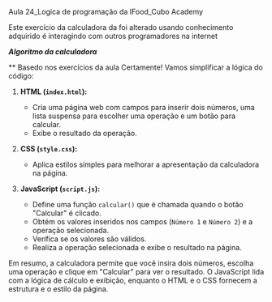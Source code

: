 Aula 24_Logica de programação da IFood_Cubo Academy

Este exercício da calculadora da foi alterado usando conhecimento adquirido é interagindo com outros programadores na internet

***Algoritmo da calculadora***




** Basedo nos exercícios da aula Certamente! Vamos simplificar a lógica do código:

1. **HTML (`index.html`):**
   - Cria uma página web com campos para inserir dois números, uma lista suspensa para escolher uma operação e um botão para calcular.
   - Exibe o resultado da operação.

2. **CSS (`style.css`):**
   - Aplica estilos simples para melhorar a apresentação da calculadora na página.

3. **JavaScript (`script.js`):**
   - Define uma função `calcular()` que é chamada quando o botão "Calcular" é clicado.
   - Obtém os valores inseridos nos campos (`Número 1` e `Número 2`) e a operação selecionada.
   - Verifica se os valores são válidos.
   - Realiza a operação selecionada e exibe o resultado na página.

Em resumo, a calculadora permite que você insira dois números, escolha uma operação e clique em "Calcular" para ver o resultado. O JavaScript lida com a lógica de cálculo e exibição, enquanto o HTML e o CSS fornecem a estrutura e o estilo da página.
